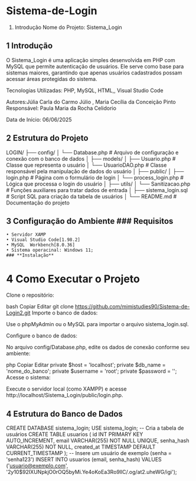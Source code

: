 # Sistema-de-Login
1. Introdução
Nome do Projeto: Sistema_Login

## 1 Introdução
O Sistema_Login é uma aplicação simples desenvolvida em PHP com MySQL que permite autenticação de usuários. Ele serve como base para sistemas maiores, garantindo que apenas usuários cadastrados possam acessar áreas protegidas do sistema.

Tecnologias Utilizadas:
PHP, MySQL, HTML,, Visual Studio Code

Autores:Júlia Carla do Carmo Júlio , Maria Cecília da Conceição Pinto
Responsável: Paula Maria da Rocha Celidorio

Data de Início:
06/06/2025

## 2 Estrutura do Projeto

LOGIN/
├── config/
│   └── Database.php          # Arquivo de configuração e conexão com o banco de dados
│
├── models/
│   ├── Usuario.php           # Classe que representa o usuário
│   └── UsuarioDAO.php        # Classe responsável pela manipulação de dados do usuário
│
├── public/
│   ├── login.php             # Página com o formulário de login
│   └── process_login.php     # Lógica que processa o login do usuário
│
├── utils/
│   └── Sanitizacao.php       # Funções auxiliares para tratar dados de entrada
│
├── sistema_login.sql         # Script SQL para criação da tabela de usuários
│
└── README.md                 # Documentação do projeto

## 3 Configuração do Ambiente ### **Requisitos**
    • Servidor XAMP
    • Visual Studio Code[1.98.2]
    • MySQL  Workbench[8.0.36]
    • Sistema operacinal: Windows 11;
    ### **Instalação**
    
# 4 Como Executar o Projeto
Clone o repositório:

bash
Copiar
Editar
git clone https://github.com/mimistudies90/Sistema-de-Login2.git
Importe o banco de dados:

Use o phpMyAdmin ou o MySQL para importar o arquivo sistema_login.sql.

Configure o banco de dados:

No arquivo config/Database.php, edite os dados de conexão conforme seu ambiente:

php
Copiar
Editar
private $host = 'localhost';
private $db_name = 'nome_do_banco';
private $username = 'root';
private $password = '';
Acesse o sistema:

Execute o servidor local (como XAMPP) e acesse http://localhost/Sistema_Login/public/login.php.

## 4 Estrutura do Banco de Dados 

  CREATE DATABASE sistema_login;
USE sistema_login;
-- Cria a tabela de usuários
CREATE TABLE usuarios (
    id INT PRIMARY KEY AUTO_INCREMENT,
    email VARCHAR(255) NOT NULL UNIQUE,
    senha_hash VARCHAR(255) NOT NULL,
    created_at TIMESTAMP DEFAULT CURRENT_TIMESTAMP
);
-- Insere um usuário de exemplo (senha = 'senha123')
INSERT INTO usuarios (email, senha_hash) 
VALUES ('usuario@exemplo.com', '$2y$10$92IXUNpkjO0rOQ5byMi.Ye4oKoEa3Ro9llC/.og/at2.uheWG/igi');
 
